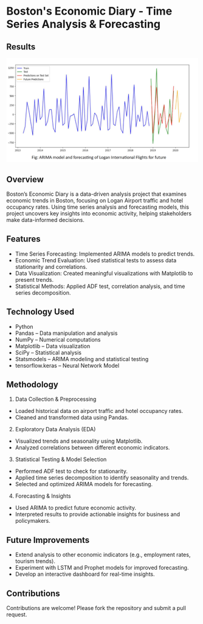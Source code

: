 # Boston's Economic Diary - Time Series Analysis & Forecasting

## Results
![Demo Image](snippet/prediction.png)

## Overview
Boston’s Economic Diary is a data-driven analysis project that examines economic trends in Boston, focusing on Logan Airport traffic and hotel occupancy rates. Using time series analysis and forecasting models, this project uncovers key insights into economic activity, helping stakeholders make data-informed decisions.

## Features
- Time Series Forecasting: Implemented ARIMA models to predict trends.
- Economic Trend Evaluation: Used statistical tests to assess data stationarity and correlations.
- Data Visualization: Created meaningful visualizations with Matplotlib to present trends.
- Statistical Methods: Applied ADF test, correlation analysis, and time series decomposition.

## Technology Used
- Python
- Pandas – Data manipulation and analysis
- NumPy – Numerical computations
- Matplotlib – Data visualization
- SciPy – Statistical analysis
- Statsmodels – ARIMA modeling and statistical testing
- tensorflow.keras – Neural Network Model

## Methodology
1. Data Collection & Preprocessing
- Loaded historical data on airport traffic and hotel occupancy rates.
- Cleaned and transformed data using Pandas.

2. Exploratory Data Analysis (EDA)
- Visualized trends and seasonality using Matplotlib.
- Analyzed correlations between different economic indicators.

3. Statistical Testing & Model Selection
- Performed ADF test to check for stationarity.
- Applied time series decomposition to identify seasonality and trends.
- Selected and optimized ARIMA models for forecasting.

4. Forecasting & Insights
- Used ARIMA to predict future economic activity.
- Interpreted results to provide actionable insights for business and policymakers.

## Future Improvements
- Extend analysis to other economic indicators (e.g., employment rates, tourism trends).
- Experiment with LSTM and Prophet models for improved forecasting.
- Develop an interactive dashboard for real-time insights.

## Contributions
Contributions are welcome! Please fork the repository and submit a pull request.
